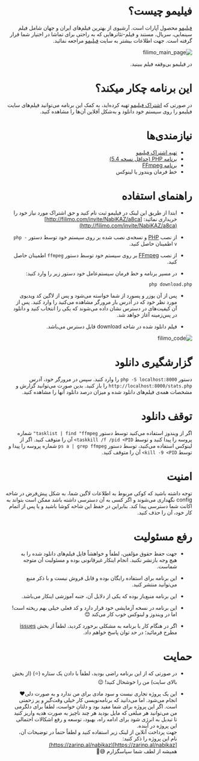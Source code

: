 <div dir="rtl">

# فیلیمو چیست؟
[فیلیمو](http://filimo.com/invite/NabiKAZ/a8ca) محصول آپارات است. آرشیوی از بهترین فیلم‌های ایران و جهان شامل فیلم سینمایی، سریال‌، مستند و فیلم-تئاترهایی که به راحتی برای تماشا در اختیار شما قرار گرفته است. جهت اطلاعات بیشتر به سایت [فیلیمو](http://filimo.com/invite/NabiKAZ/a8ca) مراجعه نمائید.

![filimo_main_page](https://user-images.githubusercontent.com/246721/34075273-f028010c-e2d6-11e7-9e77-083408d0ebca.png)

در فیلیمو بی‌وقفه فیلم ببینید.

# این برنامه چکار میکند؟
در صورتی که [اشتراک فیلیمو](http://filimo.com/invite/NabiKAZ/a8ca) تهیه کرده‌اید، به کمک این برنامه می‌توانید فیلم‌های سایت فیلیمو را روی سیستم خود دانلود و به‌شکل آفلاین آن‌ها را مشاهده کنید.

# نیازمندی‌ها
* [تهیه اشتراک فیلیمو](http://filimo.com/invite/NabiKAZ/a8ca)
* [برنامه PHP (حداقل نسخه 5.4)](http://php.net)
* [برنامه FFmpeg](http://ffmpeg.org)
* خط فرمان ویندوز یا لینوکس

# راهنمای استفاده
* ابتدا از طریق این لینک در فیلیمو ثبت نام کنید و حق اشتراک مورد نیاز خود را خریداری نمائید:
[http://filimo.com/invite/NabiKAZ/a8ca](http://filimo.com/invite/NabiKAZ/a8ca)

* از نصب [PHP](http://php.net/) و نسخه‌ی نصب شده بر روی سیستم خود توسط دستور `php -v` اطمینان حاصل کنید.

* از نصب [FFmpeg](http://ffmpeg.org) بر روی سیستم خود توسط دستور `ffmpeg` اطمینان حاصل کنید.

* در مسیر برنامه و خط فرمان سیستم‌عامل خود دستور زیر را وارد کنید:

```
php download.php
```
* پس از آن یوزر و پسورد از شما خواسته می‌شود و پس از لاگین کد ویدیوی مورد نظر خود که در آدرس بار مرورگر مشاهده می‌کنید را وارد کنید. پس از آن کیفیت‌های در دسترس نشان داده می‌شوند که یکی را انتخاب کنید و دانلود در پس‌زمینه آغاز خواهد شد.

* فیلم دانلود شده در شاخه download قابل دسترس می‌باشد.

![filimo_code](https://user-images.githubusercontent.com/246721/34075283-1733209c-e2d7-11e7-88b6-e4a7b87b34a2.png)


# گزارشگیری دانلود
دستور `php -S localhost:8000` را وارد کنید. سپس در مرورگر خود، آدرس `http://localhost:8000/stats.php` را باز کنید. بدین صورت می‌توانید گزارش و مشخصات همه‌ی فیلم‌های دانلود شده و میزان درصد دانلود آنها را مشاهده کنید.



# توقف دانلود
اگر از ویندوز استفاده می‌کنید توسط دستور `tasklist | find "ffmpeg"` شماره پروسه را پیدا کنید و توسط `taskkill /f /pid <PID>` آن را متوقف کنید. اگر از لینوکس استفاده می‌کنید، توسط دستور `ps a | grep ffmpeg` شماره پروسه را پیدا و توسط `kill -9 <PID>` آن را متوقف کنید.

# امنیت
توجه داشته باشید که کوکی مربوط به اطلاعات لاگین شما، به شکل پیش‌فرض در شاخه config نگهداری می‌شوند و اگر کسی به آن دسترسی داشته باشد ممکن است بتواند به اکانت شما دسترسی پیدا کند. بنابراین در حفظ این شاخه کوشا باشید و یا پس از اتمام کار خود، آن را حذف کنید.

# رفع مسئولیت
* جهت حفظ حقوق مؤلفین، لطفاً و خواهشاً فایل فیلم‌های دانلود شده را به هیچ وجه بازنشر نکنید. انجام اینکار غیرقانونی بوده و مسئولیت آن متوجه شماست.

* این برنامه برای استفاده رایگان بوده و قابل فروش نیست و با ذکر منبع می‌توانید منتشر کنید.

* این برنامه منبع‌باز بوده که یکی از دلایل آن، جنبه آموزشی اینکار می‌باشد.

* این برنامه در نسخه آزمایشی خود قرار دارد و کد فعلی خیلی بهم ریخته است! اما در ویندوز و لینوکس خوب کار می‌کند :blush:

* اگر در هنگام کار با برنامه به مشکلی برخورد کردید، لطفاً از بخش [issues](/../../issues/new) مطرح فرمائید؛ در حد توان پاسخ خواهم داد.

# حمایت
* در صورتی که از این برنامه راضی بودید، لطفاً با دادن یک ستاره (:star:) (از بخش بالای سایت) من را خوشحال کنید! :wink:

* این یک پروژه تجاری نیست و سود مادی برای من ندارد و به صورت دلی:heart: انجام می‌شود. اما می‌دانید که برنامه‌نویسی کار خیلی وقت‌گیر و پر زحمتی است. اگر این پروژه برای شما مفید بود و دلتان خواست، لطفاً برای دلگرمی من می‌توانید هر مبلغی که مایل بودید هر چند ناچیز به صورت هدیه واریز کنید تا تبدیل به انرژی شود برای ادامه راه، بهبود، توسعه و رفع اشکالات احتمالی این پروژه در آینده.<br>
جهت پرداخت آنلاین از لینک زیر استفاده کنید و لطفاً حتماً در توضیحات آن، نام این پروژه را ذکر کنید:<br>
[https://zarinp.al/nabikaz](https://zarinp.al/nabikaz)<br>
همیشه از لطف شما سپاسگزارم :sweat_smile::rose:
